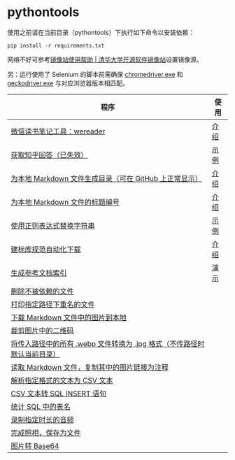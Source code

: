 # pythontools

使用之前请在当前目录（pythontools）下执行如下命令以安装依赖：

<!-- 依赖文件更新命令（确保安装了 pipreqs）：pipreqs ./ --encoding=utf8 --force -->

```
pip install -r requirements.txt
```

网络不好可参考[镜像站使用帮助 \| 清华大学开源软件镜像站](https://mirrors.tuna.tsinghua.edu.cn/help/pypi/)设置镜像源。

另：运行使用了 Selenium 的脚本前需确保 [chromedriver.exe](utils/chromedriver.exe) 和 [geckodriver.exe](utils/geckodriver.exe) 与对应浏览器版本相匹配。

| 程序                                                         | 使用                                                         |
| ------------------------------------------------------------ | ------------------------------------------------------------ |
| [微信读书笔记工具：wereader](wereader)                       | [介绍](https://www.cnblogs.com/Higurashi-kagome/p/12872060.html) |
| [获取知乎回答（已失效）](zhihu)                              | [示例](zhihu/README.md)                                      |
| [为本地 Markdown 文件生成目录（可在 GitHub 上正常显示）](text/toc.py) | [介绍](https://www.cnblogs.com/Higurashi-kagome/p/12724993.html) |
| [为本地 Markdown 文件的标题编号](text/title_number.py)       | [介绍](https://www.cnblogs.com/Higurashi-kagome/p/12747857.html) |
| [使用正则表达式替换字符串](text/str_replace.py)              | [示例](demo/str_replace.md)                                  |
| [建标库规范自动化下载](spider/jianbiaoku/jianbiaoku.py)      | [介绍](https://www.cnblogs.com/Higurashi-kagome/p/15242418.html) |
| [生成参考文档索引](text/references_doc/references_doc.py)    | [演示](text/references_doc/references_doc.gif)               |
| [删除不被依赖的文件](text/find_dependencies.py)              |                                                              |
| [打印指定路径下重名的文件](fs/same_name.py)                  |                                                              |
| [下载 Markdown 文件中的图片到本地](text/get_markdown_img.py) |                                                              |
| [裁剪图片中的二维码](img/crop_qr_code.py)                    |                                                              |
| [将传入路径中的所有 .webp 文件转换为 .jpg 格式（不传路径时默认当前目录）](img/convert_webp_to_jpg.py) |                                                              |
| [读取 Markdown 文件，复制其中的图片链接为注释](text/copy_image_links_to_comments.py) |                                                              |
| [解析指定格式的文本为 CSV 文本](text/save_to_csv_text/save_to_csv_text.py) |                                                              |
| [CSV 文本转 SQL INSERT 语句](text/csv_to_sql/csv_to_sql.py)  |                                                              |
| [统计 SQL 中的表名](text/extract_table_names/extract_table_names.py) |                                                              |
| [录制指定时长的音频](media/record_audio.py)                  |                                                              |
| [完成照相，保存为文件](media/take_photo.py)                  |                                                              |
| [图片转 Base64](img/image_to_base64.py)                      |                                                              |
